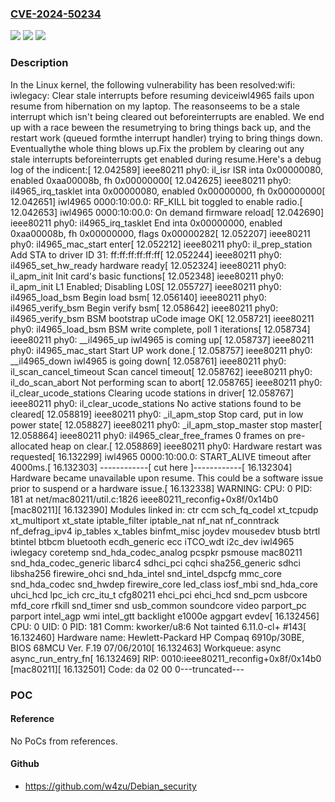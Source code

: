 ### [CVE-2024-50234](https://cve.mitre.org/cgi-bin/cvename.cgi?name=CVE-2024-50234)
![](https://img.shields.io/static/v1?label=Product&message=Linux&color=blue)
![](https://img.shields.io/static/v1?label=Version&message=1da177e4c3f4%3C%20271d282ecc15%20&color=brighgreen)
![](https://img.shields.io/static/v1?label=Vulnerability&message=n%2Fa&color=brighgreen)

### Description

In the Linux kernel, the following vulnerability has been resolved:wifi: iwlegacy: Clear stale interrupts before resuming deviceiwl4965 fails upon resume from hibernation on my laptop. The reasonseems to be a stale interrupt which isn't being cleared out beforeinterrupts are enabled. We end up with a race beween the resumetrying to bring things back up, and the restart work (queued formthe interrupt handler) trying to bring things down. Eventuallythe whole thing blows up.Fix the problem by clearing out any stale interrupts beforeinterrupts get enabled during resume.Here's a debug log of the indicent:[   12.042589] ieee80211 phy0: il_isr ISR inta 0x00000080, enabled 0xaa00008b, fh 0x00000000[   12.042625] ieee80211 phy0: il4965_irq_tasklet inta 0x00000080, enabled 0x00000000, fh 0x00000000[   12.042651] iwl4965 0000:10:00.0: RF_KILL bit toggled to enable radio.[   12.042653] iwl4965 0000:10:00.0: On demand firmware reload[   12.042690] ieee80211 phy0: il4965_irq_tasklet End inta 0x00000000, enabled 0xaa00008b, fh 0x00000000, flags 0x00000282[   12.052207] ieee80211 phy0: il4965_mac_start enter[   12.052212] ieee80211 phy0: il_prep_station Add STA to driver ID 31: ff:ff:ff:ff:ff:ff[   12.052244] ieee80211 phy0: il4965_set_hw_ready hardware  ready[   12.052324] ieee80211 phy0: il_apm_init Init card's basic functions[   12.052348] ieee80211 phy0: il_apm_init L1 Enabled; Disabling L0S[   12.055727] ieee80211 phy0: il4965_load_bsm Begin load bsm[   12.056140] ieee80211 phy0: il4965_verify_bsm Begin verify bsm[   12.058642] ieee80211 phy0: il4965_verify_bsm BSM bootstrap uCode image OK[   12.058721] ieee80211 phy0: il4965_load_bsm BSM write complete, poll 1 iterations[   12.058734] ieee80211 phy0: __il4965_up iwl4965 is coming up[   12.058737] ieee80211 phy0: il4965_mac_start Start UP work done.[   12.058757] ieee80211 phy0: __il4965_down iwl4965 is going down[   12.058761] ieee80211 phy0: il_scan_cancel_timeout Scan cancel timeout[   12.058762] ieee80211 phy0: il_do_scan_abort Not performing scan to abort[   12.058765] ieee80211 phy0: il_clear_ucode_stations Clearing ucode stations in driver[   12.058767] ieee80211 phy0: il_clear_ucode_stations No active stations found to be cleared[   12.058819] ieee80211 phy0: _il_apm_stop Stop card, put in low power state[   12.058827] ieee80211 phy0: _il_apm_stop_master stop master[   12.058864] ieee80211 phy0: il4965_clear_free_frames 0 frames on pre-allocated heap on clear.[   12.058869] ieee80211 phy0: Hardware restart was requested[   16.132299] iwl4965 0000:10:00.0: START_ALIVE timeout after 4000ms.[   16.132303] ------------[ cut here ]------------[   16.132304] Hardware became unavailable upon resume. This could be a software issue prior to suspend or a hardware issue.[   16.132338] WARNING: CPU: 0 PID: 181 at net/mac80211/util.c:1826 ieee80211_reconfig+0x8f/0x14b0 [mac80211][   16.132390] Modules linked in: ctr ccm sch_fq_codel xt_tcpudp xt_multiport xt_state iptable_filter iptable_nat nf_nat nf_conntrack nf_defrag_ipv4 ip_tables x_tables binfmt_misc joydev mousedev btusb btrtl btintel btbcm bluetooth ecdh_generic ecc iTCO_wdt i2c_dev iwl4965 iwlegacy coretemp snd_hda_codec_analog pcspkr psmouse mac80211 snd_hda_codec_generic libarc4 sdhci_pci cqhci sha256_generic sdhci libsha256 firewire_ohci snd_hda_intel snd_intel_dspcfg mmc_core snd_hda_codec snd_hwdep firewire_core led_class iosf_mbi snd_hda_core uhci_hcd lpc_ich crc_itu_t cfg80211 ehci_pci ehci_hcd snd_pcm usbcore mfd_core rfkill snd_timer snd usb_common soundcore video parport_pc parport intel_agp wmi intel_gtt backlight e1000e agpgart evdev[   16.132456] CPU: 0 UID: 0 PID: 181 Comm: kworker/u8:6 Not tainted 6.11.0-cl+ #143[   16.132460] Hardware name: Hewlett-Packard HP Compaq 6910p/30BE, BIOS 68MCU Ver. F.19 07/06/2010[   16.132463] Workqueue: async async_run_entry_fn[   16.132469] RIP: 0010:ieee80211_reconfig+0x8f/0x14b0 [mac80211][   16.132501] Code: da 02 00 0---truncated---

### POC

#### Reference
No PoCs from references.

#### Github
- https://github.com/w4zu/Debian_security

